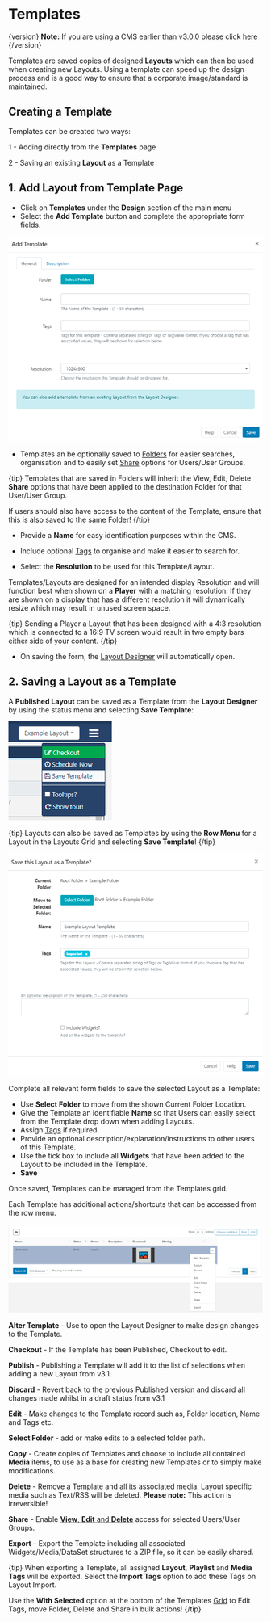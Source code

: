<!--toc=layouts-->

# Templates

{version}
**Note:** If you are using a CMS earlier than v3.0.0 please click [here](layouts_templates_2.html)
{/version}

Templates are saved copies of designed **Layouts** which can then be used when creating new Layouts. Using a template can speed up the design process and is a good way to ensure that a corporate image/standard is maintained. 

## Creating a Template

Templates can be created two ways:

1 - Adding directly from the **Templates** page

2 - Saving an existing **Layout** as a Template

## 1. Add Layout from Template Page

- Click on **Templates** under the **Design** section of the main menu
- Select the **Add Template** button and complete the appropriate form fields.


![Add Template Form](img/v3_layouts_add_template_form.png)

- Templates an be optionally saved to [Folders](tour_folders.html) for easier searches, organisation and to easily set [Share](users_features_and_sharing.html) options for Users/User Groups.

{tip}
Templates that are saved in Folders will inherit the View, Edit, Delete **Share** options that have been applied to the destination Folder for that User/User Group.

If users should also have access to the content of the Template, ensure that this is also saved to the same Folder!
{/tip}

- Provide a **Name** for easy identification purposes within the CMS.

- Include optional [Tags](tour_tags.html) to organise and make it easier to search for.

- Select the **Resolution** to be used for this Template/Layout.

Templates/Layouts are designed for an intended display Resolution and will function best when shown on a **Player** with a matching resolution. If they are shown on a display that has a different resolution it will dynamically resize which may result in unused screen space.  

{tip}
Sending a Player a Layout that has been designed with a 4:3 resolution which is connected to a 16:9 TV screen would result in two empty bars either side of your content. 
{/tip}


- On saving the form, the [Layout Designer](layouts_designer.html) will automatically open.


## 2. Saving a Layout as a Template

A **Published Layout** can be saved as a Template from the **Layout Designer** by using the status menu and selecting **Save Template**:

![Save Template](img/v3_layouts_save_template.png)

{tip}
Layouts can also be saved as Templates by using the **Row Menu** for a Layout in the Layouts Grid and selecting **Save Template**!
{/tip}

![Templates](img/v3_layouts_templates_save.png)

Complete all relevant form fields to save the selected Layout as a Template:

- Use **Select Folder** to move from the shown Current Folder Location.
- Give the Template an identifiable **Name** so that Users can easily select from the Template drop down when adding Layouts.
- Assign [Tags](tour_tags.html) if required.
- Provide an optional description/explanation/instructions to other users of this Template.
- Use the tick box to include all **Widgets** that have been added to the Layout to be included in the Template.
- **Save**

Once saved, Templates can be managed from the Templates grid.

Each Template has additional actions/shortcuts that can be accessed from the row menu.

![Templates Row Menu](img/v3.1_layouts_templates_row_menu.png)

**Alter Template** - Use to open the Layout Designer to make design changes to the Template.

**Checkout** - If the Template has been Published, Checkout to edit.

**Publish** - Publishing a Template will add it to the list of selections when adding a new Layout from v3.1.

**Discard** - Revert back to the previous Published version and discard all changes made whilst in a draft status from v3.1

**Edit** - Make changes to the Template record such as, Folder location, Name and Tags etc. 

**Select Folder** - add or make edits to a selected folder path.

**Copy** - Create copies of Templates and choose to include all contained **Media** items, to use as a base for creating new Templates or to simply make modifications. 

**Delete** - Remove a Template and all its associated media. Layout specific media such as Text/RSS will be deleted. **Please note:** This action is irreversible!

**Share** - Enable [**View**, **Edit** and **Delete**](users_features_and_sharing.html) access for selected Users/User Groups.

**Export** - Export the Template including all associated Widgets/Media/DataSet structures to a ZIP file, so it can be easily shared. 

{tip}
When exporting a Template, all assigned **Layout**, **Playlist** and **Media Tags** will be exported. Select the **Import Tags** option to add these Tags on Layout Import.

Use the **With Selected** option at the bottom of the Templates [Grid](tour_grids.html) to Edit Tags, move Folder, Delete and Share in bulk actions!
{/tip}







